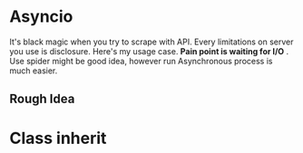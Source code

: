 # Asyncio
It's black magic when you try to scrape with API. Every limitations on server you use is disclosure. Here's my usage case. **Pain point is waiting for I/O** . Use spider might be good idea, however run Asynchronous process is much easier.


## Rough Idea 



# Class inherit   
<!--stackedit_data:
eyJoaXN0b3J5IjpbMzEwNTQ4Nzc0LDE3OTgzNDk5NzZdfQ==
-->